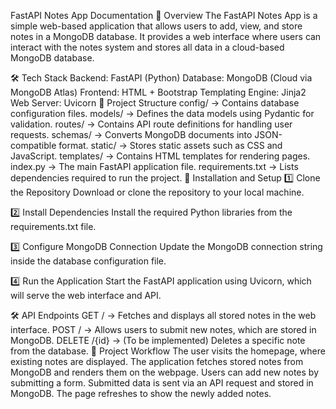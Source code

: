  FastAPI Notes App Documentation
📌 Overview
The FastAPI Notes App is a simple web-based application that allows users to add, view, and store notes in a MongoDB database. It provides a web interface where users can interact with the notes system and stores all data in a cloud-based MongoDB database.

🛠️ Tech Stack
Backend: FastAPI (Python)
Database: MongoDB (Cloud via MongoDB Atlas)
Frontend: HTML + Bootstrap
Templating Engine: Jinja2
Web Server: Uvicorn
📂 Project Structure
config/ → Contains database configuration files.
models/ → Defines the data models using Pydantic for validation.
routes/ → Contains API route definitions for handling user requests.
schemas/ → Converts MongoDB documents into JSON-compatible format.
static/ → Stores static assets such as CSS and JavaScript.
templates/ → Contains HTML templates for rendering pages.
index.py → The main FastAPI application file.
requirements.txt → Lists dependencies required to run the project.
🚀 Installation and Setup
1️⃣ Clone the Repository
Download or clone the repository to your local machine.

2️⃣ Install Dependencies
Install the required Python libraries from the requirements.txt file.

3️⃣ Configure MongoDB Connection
Update the MongoDB connection string inside the database configuration file.

4️⃣ Run the Application
Start the FastAPI application using Uvicorn, which will serve the web interface and API.

🛠️ API Endpoints
GET / → Fetches and displays all stored notes in the web interface.
POST / → Allows users to submit new notes, which are stored in MongoDB.
DELETE /{id} → (To be implemented) Deletes a specific note from the database.
📜 Project Workflow
The user visits the homepage, where existing notes are displayed.
The application fetches stored notes from MongoDB and renders them on the webpage.
Users can add new notes by submitting a form.
Submitted data is sent via an API request and stored in MongoDB.
The page refreshes to show the newly added notes.
